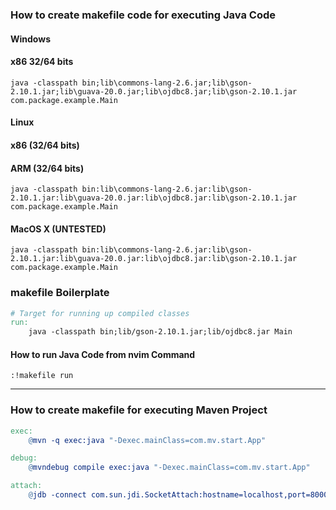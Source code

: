 ### How to create makefile code for executing Java Code
#### Windows
#### x86 32/64 bits
```
java -classpath bin;lib\commons-lang-2.6.jar;lib\gson-2.10.1.jar;lib\guava-20.0.jar;lib\ojdbc8.jar;lib\gson-2.10.1.jar com.package.example.Main
```

#### Linux
#### x86 (32/64 bits)
#### ARM (32/64 bits)
```
java -classpath bin:lib\commons-lang-2.6.jar:lib\gson-2.10.1.jar:lib\guava-20.0.jar:lib\ojdbc8.jar:lib\gson-2.10.1.jar com.package.example.Main
```

#### MacOS X (UNTESTED)
```
java -classpath bin:lib\commons-lang-2.6.jar:lib\gson-2.10.1.jar:lib\guava-20.0.jar:lib\ojdbc8.jar:lib\gson-2.10.1.jar com.package.example.Main
```

### makefile Boilerplate
```makefile
# Target for running up compiled classes
run:
	java -classpath bin;lib/gson-2.10.1.jar;lib/ojdbc8.jar Main
```
#### How to run Java Code from nvim Command
```
:!makefile run
```

---
### How to create makefile for executing Maven Project
```makefile
exec:
	@mvn -q exec:java "-Dexec.mainClass=com.mv.start.App"

debug:
	@mvndebug compile exec:java "-Dexec.mainClass=com.mv.start.App"

attach:
	@jdb -connect com.sun.jdi.SocketAttach:hostname=localhost,port=8000
```
